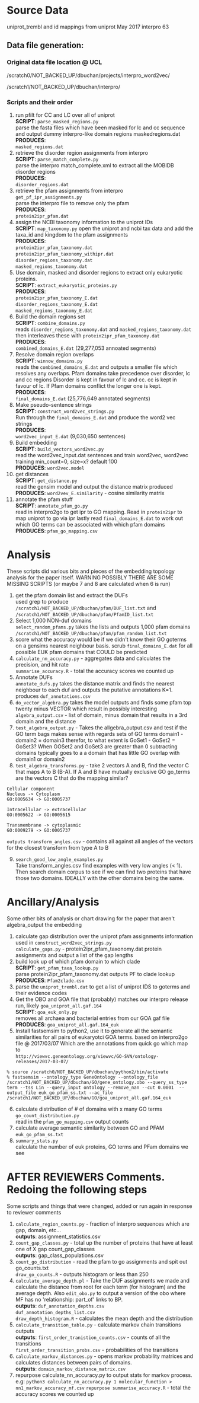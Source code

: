 # Source Data

uniprot_trembl and id mappings from uniprot May 2017
interpro 63

## Data file generation:

### Original data file location @ UCL

/scratch0/NOT_BACKED_UP/dbuchan/projects/interpro_word2vec/

/scratch1/NOT_BACKED_UP/dbuchan/interpro/

### Scripts and their order

1) run pfilt for CC and LC over all of uniprot  
**SCRIPT**: `parse_masked_regions.py`  
parse the fasta files which have been masked for lc and cc sequence and output dummy interpro-like domain regions maskedregions.dat  
**PRODUCES**:  
`masked_regions.dat`
2) retrieve the disorder region assignments from interpro  
**SCRIPT**: `parse_match_complete.py`  
parse the interpro match_complete.xml to extract all the MOBIDB disorder regions  
**PRODUCES**:  
`disorder_regions.dat`
3) retrieve the pfam assignments from interpro  
`get_pf_ipr_assignments.py`  
parse the interpro file to remove only the pfam  
**PRODUCES**:  
`protein2ipr_pfam.dat`
4) assign the NCBI taxonomy information to the uniprot IDs  
**SCRIPT**: `map_taxonomy.py`
open the uniprot and ncbi tax data and add the taxa_id and kingdom to the pfam assignments  
**PRODUCES**:  
`protein2ipr_pfam_taxonomy.dat`  
`protein2ipr_pfam_taxonomy_withipr.dat`  
`disorder_regions_taxonomy.dat`  
`masked_regions_taxonomy.dat`  
5) Use domain, masked and disorder regions to extract only eukaryotic proteins.  
**SCRIPT**: `extract_eukaryotic_proteins.py`  
**PRODUCES**:  
`protein2ipr_pfam_taxonomy_E.dat`  
`disorder_regions_taxonomy_E.dat`  
`masked_regions_taxonomy_E.dat`  
6) Build the domain regions set  
**SCRIPT**: `combine_domains.py`  
reads `disorder_regions_taxonomy.dat` and `masked_regions_taxonomy.dat` then interleaves these with `protein2ipr_pfam_taxonomy.dat`  
**PRODUCES**:  
`combined_domains_E.dat` (29,277,053 annoated segments)
7) Resolve domain region overlaps  
**SCRIPT**: `winnow_domains.py`  
reads the `combined_domains_E.dat` and outputs a smaller file which resolves any overlaps. Pfam domains take precedence over disorder, lc and cc regions Disorder is kept in favour of lc and cc. cc is kept in favour of lc. If Pfam domains conflict the longer one is kept.  
**PRODUCES**:  
`final_domains_E.dat` (25,776,649 annotated segments)  
8) Make pseudo-sentence strings  
**SCRIPT**: `construct_word2vec_strings.py`  
Run through the `final_domains_E.dat` and produce the word2 vec strings  
**PRODUCES**:  
``word2vec_input_E.dat`` (9,030,650 sentences)
9) Build embedding  
**SCRIPT**: `build_vectors_word2vec.py`  
read the word2vec_input.dat sentences and train word2vec, word2vec training min_count=0, size=x? default 100  
**PRODUCES**: `word2vec.model`
10) get distances  
**SCRIPT**: `get_distance.py`  
read the gensim model and output the distance matrix produced  
**PRODUCES**: `word2vev_E.similarity` - cosine similarity matrix
11) annotate the pfam stuff  
**SCRIPT**: `annotate_pfam_go.py`  
read in interpro2go to get ipr to GO mapping. Read in `protein2ipr` to map uniprot to go via ipr lastly read `final_domains_E.dat` to work out which GO terms can be associated with which pfam domains  
**PRODUCES**: `pfam_go_mapping.csv`

# Analysis

These scripts did various bits and pieces of the embedding topology analysis for the paper itself. WARNING POSSIBLY THERE ARE SOME MISSING SCRIPTS (or maybe 7 and 8 are calculated when 6 is run)

1) get the pfam domain list and extract the DUFs  
used grep to produce
`/scratch1/NOT_BACKED_UP/dbuchan/pfam/DUF_list.txt` and `/scratch1/NOT_BACKED_UP/dbuchan/pfam/PfamID_list.txt`
2) Select 1,000 NON-duf domains  
`select_random_pfams.py` takes the lists and outputs 1,000 pfam domains  
`/scratch1/NOT_BACKED_UP/dbuchan/pfam/pfam_random_list.txt`
3) score what the accuracy would be if we didn't know their GO goterms on a gensims nearest neighbour basis. scrub `final_domains_E.dat` for all possible EUK pfam domains that COULD be predicted  
4) `calculate_nn_accuracy.py` - aggregates data and calculates the precision, and hit rate  
`summarise_accuracy.R` - total the accuracy scores we counted up
5) Annotate DUFs  
`annotate_dufs.py` takes the distance matrix and finds the nearest neighbour to each duf and outputs the putative annotations K=1. produces `duf_annotations.csv`
6) `do_vector_algebra.py` takes the model outputs and finds some pfam top twenty minus VECTOR which result in possibly interesting  
`algebra_output.csv` - list of domain, minus domain that results in a 3rd domain and the distance
7) `test_algebra_output.py` - Takes the allgebra_output.csv and test if the GO term bags makes sense with regards sets of GO terms domain1 -domain2 = domain3 therefor, to what extent is GoSet1 - GoSet2 = GoSet3? When GOSet2 and GoSet3 are greater than 0 subtracting domains typically goes to a a domain that has little GO overlap with domain1 or domain2
8) `test_algebra_transforms.py` - take 2 vectors A and B, find the vector C that maps A to B (B-A). If A and B have mutually exclusive GO go_terms are the vectors C that do the mapping similar?
```
Cellular component
Nucleus -> Cytoplasm
GO:0005634 -> GO:0005737

Intracellular -> extracellular
GO:0005622 -> GO:0005615

Transmembrane -> cytoplasmic
GO:0009279 -> GO:0005737
```
`outputs transform_angles.csv` - contains all against all angles of the vectors for the closest transform from type A to B

9) `search_good_low_angle_examples.py`  
Take transform_angles.csv find examples with very low angles (< 1). Then search domain corpus to see if we can find two proteins that have those two domains. IDEALLY with the other domains being the same.

# Ancillary/Analysis

Some other bits of analysis or chart drawing for the paper that aren't algebra_output the embedding

1) calculate gap distribution over the uniprot pfam assignments information
used in `construct_word2vec_strings.py`  
`calculate_gaps.py` - protein2ipr_pfam_taxonomy.dat protein assignments and output a list of the gap lengths
2) build look up of which pfam domain to which clade  
**SCRIPT**: `get_pfam_taxa_lookup.py`  
parse protein2ipr_pfam_taxonomy.dat outputs PF to clade lookup  
**PRODUCES**: `Pfam2clade.csv`
3) parse the `uniprot_trembl.dat` to get a list of uniprot IDS to goterms and
their evidence codes
4) Get the OBO and GOA file that (probably) matches our interpro release
run, likely `goa_uniprot_all.gaf.164`  
**SCRIPT**: `goa_euk_only.py`  
removes all archaea and bacterial entries from our GOA gaf file  
**PRODUCES**: `goa_uniprot_all.gaf.164_euk`
5) Install fastsemsim to python2, use it to generate all the semantic similarities
for all pairs of eukaryotci GOA terms. based on interpro2go file @ 2017/03/07
Which are the annotations from quick go which map to  
`http://viewvc.geneontology.org/viewvc/GO-SVN/ontology-releases/2017-03-07/`

```
% source /scratch0/NOT_BACKED_UP/dbuchan/python2/bin/activate
% fastsemsim --ontology_type GeneOntology --ontology_file /scratch1/NOT_BACKED_UP/dbuchan/GO/gene_ontology.obo --query_ss_type term --tss Lin --query_input ontology --remove_nan --cut 0.0001  --output_file euk_go_pfam_ss.txt --ac_file /scratch1/NOT_BACKED_UP/dbuchan/GO/goa_uniprot_all.gaf.164_euk
```
6) calculate distribution of # of domains with x many GO terms  
`go_count_distribution.py`  
read in the `pfam_go_mapping.csv` output counts
7) calculate average semantic similarity between GO and PFAM  
`euk_go_pfam_ss.txt`
8) `summary_stats.py`  
calculate the number of euk proteins, GO terms and PFam domains we see

# AFTER REVIEWERS Comments. Redoing the following steps

Some scripts and things that were changed, added or run again in response to reviewer comments

1) `calculate_region_counts.py` - fraction of interpro sequences which are gap, domain, etc...  
**outputs**: assignment_statistics.csv
2) `count_gap_classes.py` - total up the number of proteins that have at least one of X gap count_gap_classes  
**outputs**: gap_class_populations.csv
3) `count_go_distribution` - read the pfam to go assignments and spit out go_counts.txt  
`draw_go_counts.R` - outputs histogram or less than 250
4) `calculate_average_depth.pl` - Take the DUF assignments we made and calculate the distance from root for each term (for histogram) and the average depth. Also `edit_obo.py` to output a version of the obo where MF has no 'relationship: part_of' links to BP.  
**outputs**: `duf_annotation_depths.csv`   
`duf_annotation_depths_list.csv`  
`draw_depth_histogram.R` - calculates the mean depth and the distribution
5) `calculate_transition_table.py` - calculate markov chain transitions outputs  
**outputs**: `first_order_tranistion_counts.csv` - counts of all the transitions  
`first_order_transition_probs.csv` - probabilities of the transitions
7) `calculate_markov_distances.py` - opens markov probability matrices and calculates distances between pairs of domains.  
**outputs**: `domain_markov_distance_matrix.csv`
8) repurpose calculate_nn_accuracy.py to output stats for markov process. e.g: `python3 calculate_nn_accuracy.py 1 molecular_function > nn1_markov_accuracy_mf.csv`
`repurpose summarise_accuracy.R` - total the accuracy scores we counted up
